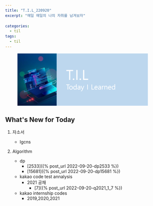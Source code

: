 ```yaml
---
title: "T.I.L_220920"
excerpt: "매일 매일의 나의 자취를 남겨보자"

categories:
  - til
tags:
  - til
---
```

<figure>
    <img src="/assets/images/til_image.png">
</figure>

## What's New for Today   
1. 자소서
    - lgcns

2. Algorithm
    - dp
        - [2533]({% post_url 2022-09-20-dp2533 %})
        - [15681]({% post_url 2022-09-20-dp15681 %})
    - kakao code test annalysis
        - 2021 공채
          - [7]({% post_url 2022-09-20-q2021_1_7 %})
    - kakao internship codes
        - 2019,2020,2021
    
  




